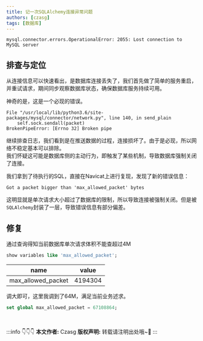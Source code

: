 ```yaml
---
title: 记一次SQLAlchemy连接异常问题
authors: [czasg]
tags: [数据库]
---
```


```text title="服务错误日志"
mysql.connector.errors.OperationalError: 2055: Lost connection to MySQL server
```

<!--truncate-->

## 排查与定位

从连接信息可以快速看出，是数据库连接丢失了，我们首先做了简单的服务重启，并重试请求，期间同步观察数据库状态，确保数据库服务持续可用。

神奇的是，这是一个必现的错误。


```text title="服务错误日志"
File "/usr/local/lib/python3.6/site-packages/mysql/connector/network.py", line 140, in send_plain 
    self.sock.sendall(packet) 
BrokenPipeError: [Errno 32] Broken pipe 
```
继续排查日志，我们看到是在推送数据的过程，连接损坏了。由于是必现，所以网络不稳定基本可以排除。    
我们怀疑这可能是数据库侧的主动行为，即触发了某些机制，导致数据库强制关闭了连接。

我们拿到了待执行的SQL，直接在Navicat上进行复现，发现了新的错误信息：
```text title="navicat错误日志"
Got a packet bigger than 'max_allowed_packet' bytes
```
这明显就是单次请求大小超过了数据库的限制，所以导致连接被强制关闭。但是被`SQLAlchemy`封装了一层，导致错误信息有部分偏差。


## 修复
通过查询得知当前数据库单次请求体积不能查超过4M
```sql
show variables like 'max_allowed_packet';
```

|name|value|
|---|---|
|max_allowed_packet|4194304|

调大即可，这里我调到了64M，满足当前业务述求。
```sql title="修复SQL"
set global max_allowed_packet = 67108864;
```



<br/>

:::info 👇👇👇
**本文作者:** Czasg
**版权声明:** 转载请注明出处哦~👮‍
:::
